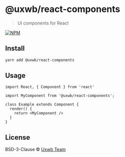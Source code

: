 # @uxwb/react-components

> UI components for React

[![NPM](https://img.shields.io/npm/v/@uxwb/react-components.svg)](https://www.npmjs.com/package/@uxwb/react-components)

## Install

```bash
yarn add @uxwb/react-components
```

## Usage

```tsx
import React, { Component } from 'react'

import MyComponent from '@uxwb/react-components';

class Example extends Component {
  render() {
    return <MyComponent />
  }
}
```

## License

BSD-3-Clause © [Uxwb Team](https://github.com/uxwb/react-components/blob/master/LICENSE)
